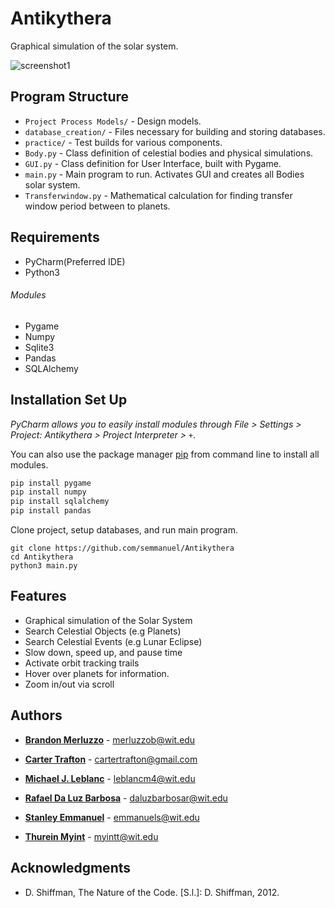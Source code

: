 # Antikythera

Graphical simulation of the solar system.

![screenshot1](https://raw.githubusercontent.com/semmanuel/Antikythera/master/Project%20Process%20Models/screenshot.png)



## Program Structure
- ``Project Process Models/`` - Design models.
- ``database_creation/`` - Files necessary for building and storing databases.
- ``practice/`` - Test builds for various components.
- ``Body.py`` - Class definition of celestial bodies and physical simulations.
- ``GUI.py`` - Class definition for User Interface, built with Pygame.
- ``main.py`` - Main program to run. Activates GUI and creates all Bodies solar system.
- ``Transferwindow.py`` - Mathematical calculation for finding transfer window period between to planets.

## Requirements
- PyCharm(Preferred IDE)
- Python3
###### Modules
- Pygame
- Numpy
- Sqlite3
- Pandas
- SQLAlchemy

## Installation Set Up
*PyCharm allows you to easily install modules through File > Settings > Project: Antikythera > Project Interpreter >* ``+``.

You can also use the package manager [pip](https://pip.pypa.io/en/stable/) from command line to install all modules.
```bash
pip install pygame
pip install numpy
pip install sqlalchemy
pip install pandas
```

Clone project, setup databases, and run main program.
```
git clone https://github.com/semmanuel/Antikythera
cd Antikythera  
python3 main.py
```

## Features
- Graphical simulation of the Solar System
- Search Celestial Objects (e.g Planets)
- Search Celestial Events (e.g Lunar Eclipse)
- Slow down, speed up, and pause time
- Activate orbit tracking trails
- Hover over planets for information.
- Zoom in/out via scroll

## Authors
* [**Brandon Merluzzo**](https://github.com/merluzzob) - merluzzob@wit.edu

* [**Carter Trafton**](https://github.com/cartertrafton) - cartertrafton@gmail.com

* [**Michael J. Leblanc**](https://github.com/mleblanc98) - leblancm4@wit.edu

* [**Rafael Da Luz Barbosa**](https://github.com/itsraf) - daluzbarbosar@wit.edu

* [**Stanley Emmanuel**](https://github.com/semmanuel) - emmanuels@wit.edu

* [**Thurein Myint**](https://github.com/trmyint97) - myintt@wit.edu


## Acknowledgments

- D. Shiffman, The Nature of the Code. [S.l.]: D. Shiffman, 2012.
